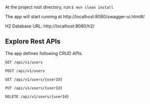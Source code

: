 At the project root directory,
run:`$ mvn clean install`

The app will start running at http://localhost:8080/swagger-ui.html#/

H2 Database URL: http://localhost:8080/h2/

## Explore Rest APIs

The app defines following CRUD APIs.

    GET /api/v1/users
    
    POST /api/v1/users
    
    GET /api/v1/users/{userId}
    
    PUT /api/v1/users/{userId}
    
    DELETE /api/v1/users/{userId}

